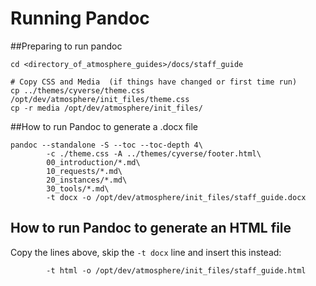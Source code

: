 # Running Pandoc

##Preparing to run pandoc

```
cd <directory_of_atmosphere_guides>/docs/staff_guide

# Copy CSS and Media  (if things have changed or first time run)
cp ../themes/cyverse/theme.css /opt/dev/atmosphere/init_files/theme.css
cp -r media /opt/dev/atmosphere/init_files/
```

##How to run Pandoc to generate a .docx file

```
pandoc --standalone -S --toc --toc-depth 4\
        -c ./theme.css -A ../themes/cyverse/footer.html\
        00_introduction/*.md\
        10_requests/*.md\
        20_instances/*.md\
        30_tools/*.md\
        -t docx -o /opt/dev/atmosphere/init_files/staff_guide.docx
```

## How to run Pandoc to generate an HTML file
Copy the lines above, skip the `-t docx` line and insert this instead:

```
        -t html -o /opt/dev/atmosphere/init_files/staff_guide.html
```


